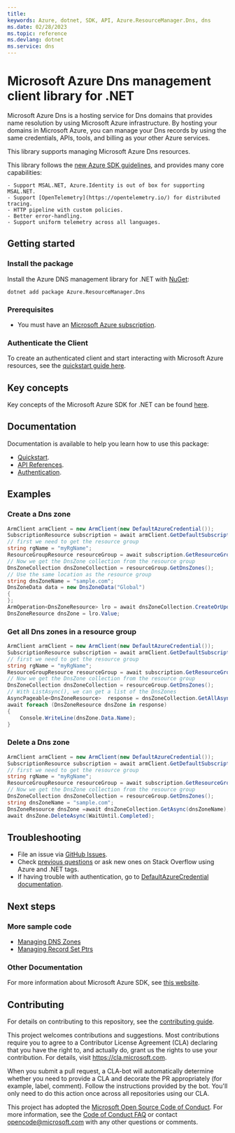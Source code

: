 ```yaml
---
title: 
keywords: Azure, dotnet, SDK, API, Azure.ResourceManager.Dns, dns
ms.date: 02/28/2023
ms.topic: reference
ms.devlang: dotnet
ms.service: dns
---
```

# Microsoft Azure Dns management client library for .NET

Microsoft Azure Dns is a hosting service for Dns domains that provides name resolution by using Microsoft Azure infrastructure. By hosting your domains in Microsoft Azure, you can manage your Dns records by using the same credentials, APIs, tools, and billing as your other Azure services.

This library supports managing Microsoft Azure Dns resources.

This library follows the [new Azure SDK guidelines](https://azure.github.io/azure-sdk/general_introduction.html), and provides many core capabilities:

    - Support MSAL.NET, Azure.Identity is out of box for supporting MSAL.NET.
    - Support [OpenTelemetry](https://opentelemetry.io/) for distributed tracing.
    - HTTP pipeline with custom policies.
    - Better error-handling.
    - Support uniform telemetry across all languages.

## Getting started 

### Install the package

Install the Azure DNS management library for .NET with [NuGet](https://www.nuget.org/):

```dotnetcli
dotnet add package Azure.ResourceManager.Dns
```

### Prerequisites

* You must have an [Microsoft Azure subscription](https://azure.microsoft.com/free/dotnet/).

### Authenticate the Client

To create an authenticated client and start interacting with Microsoft Azure resources, see the [quickstart guide here](https://github.com/Azure/azure-sdk-for-net/blob/Azure.ResourceManager.Dns_1.0.1/doc/dev/mgmt_quickstart.md).

## Key concepts

Key concepts of the Microsoft Azure SDK for .NET can be found [here](https://azure.github.io/azure-sdk/dotnet_introduction.html).

## Documentation

Documentation is available to help you learn how to use this package:

- [Quickstart](https://github.com/Azure/azure-sdk-for-net/blob/Azure.ResourceManager.Dns_1.0.1/doc/dev/mgmt_quickstart.md).
- [API References](/dotnet/api/?view=azure-dotnet).
- [Authentication](https://github.com/Azure/azure-sdk-for-net/blob/Azure.ResourceManager.Dns_1.0.1/sdk/identity/Azure.Identity/README.md).

## Examples

### Create a Dns zone

```C# Snippet:Managing_DnsZones_CreateADnsZones
ArmClient armClient = new ArmClient(new DefaultAzureCredential());
SubscriptionResource subscription = await armClient.GetDefaultSubscriptionAsync();
// first we need to get the resource group
string rgName = "myRgName";
ResourceGroupResource resourceGroup = await subscription.GetResourceGroups().GetAsync(rgName);
// Now we get the DnsZone collection from the resource group
DnsZoneCollection dnsZoneCollection = resourceGroup.GetDnsZones();
// Use the same location as the resource group
string dnsZoneName = "sample.com";
DnsZoneData data = new DnsZoneData("Global")
{
};
ArmOperation<DnsZoneResource> lro = await dnsZoneCollection.CreateOrUpdateAsync(WaitUntil.Completed, dnsZoneName, data);
DnsZoneResource dnsZone = lro.Value;
```

### Get all Dns zones in a resource group

```C# Snippet:Managing_DnsZones_ListAllDnsZones
ArmClient armClient = new ArmClient(new DefaultAzureCredential());
SubscriptionResource subscription = await armClient.GetDefaultSubscriptionAsync();
// first we need to get the resource group
string rgName = "myRgName";
ResourceGroupResource resourceGroup = await subscription.GetResourceGroups().GetAsync(rgName);
// Now we get the DnsZone collection from the resource group
DnsZoneCollection dnsZoneCollection = resourceGroup.GetDnsZones();
// With ListAsync(), we can get a list of the DnsZones
AsyncPageable<DnsZoneResource>  response = dnsZoneCollection.GetAllAsync();
await foreach (DnsZoneResource dnsZone in response)
{
    Console.WriteLine(dnsZone.Data.Name);
}
```

### Delete a Dns zone

```C# Snippet:Managing_DnsZones_DeleteDnsZone
ArmClient armClient = new ArmClient(new DefaultAzureCredential());
SubscriptionResource subscription = await armClient.GetDefaultSubscriptionAsync();
// first we need to get the resource group
string rgName = "myRgName";
ResourceGroupResource resourceGroup = await subscription.GetResourceGroups().GetAsync(rgName);
// Now we get the DnsZone collection from the resource group
DnsZoneCollection dnsZoneCollection = resourceGroup.GetDnsZones();
string dnsZoneName = "sample.com";
DnsZoneResource dnsZone =await dnsZoneCollection.GetAsync(dnsZoneName);
await dnsZone.DeleteAsync(WaitUntil.Completed);
```

## Troubleshooting

-   File an issue via [GitHub Issues](https://github.com/Azure/azure-sdk-for-net/issues).
-   Check [previous questions](https://stackoverflow.com/questions/tagged/azure+.net) or ask new ones on Stack Overflow using Azure and .NET tags.
-   If having trouble with authentication, go to [DefaultAzureCredential documentation](/dotnet/api/azure.identity.defaultazurecredential?view=azure-dotnet).

## Next steps

### More sample code

- [Managing DNS Zones](https://github.com/dvbb/azure-sdk-for-net/blob/dvbb-mgmt-track2-dns-2/sdk/dns/Azure.ResourceManager.Dns/samples/Sample1_ManagingDNSZones.md)
- [Managing Record Set Ptrs](https://github.com/dvbb/azure-sdk-for-net/blob/dvbb-mgmt-track2-dns-2/sdk/dns/Azure.ResourceManager.Dns/samples/Sample2_ManagingRecordSetPtrs.md)

### Other Documentation

For more information about Microsoft Azure SDK, see [this website](https://azure.github.io/azure-sdk/).

## Contributing

For details on contributing to this repository, see the [contributing
guide][cg].

This project welcomes contributions and suggestions. Most contributions
require you to agree to a Contributor License Agreement (CLA) declaring
that you have the right to, and actually do, grant us the rights to use
your contribution. For details, visit <https://cla.microsoft.com>.

When you submit a pull request, a CLA-bot will automatically determine
whether you need to provide a CLA and decorate the PR appropriately
(for example, label, comment). Follow the instructions provided by the
bot. You'll only need to do this action once across all repositories
using our CLA.

This project has adopted the [Microsoft Open Source Code of Conduct][coc]. For
more information, see the [Code of Conduct FAQ][coc_faq] or contact
<opencode@microsoft.com> with any other questions or comments.

<!-- LINKS -->
[cg]: https://github.com/Azure/azure-sdk-for-net/blob/Azure.ResourceManager.Dns_1.0.1/sdk/resourcemanager/Azure.ResourceManager/docs/CONTRIBUTING.md
[coc]: https://opensource.microsoft.com/codeofconduct/
[coc_faq]: https://opensource.microsoft.com/codeofconduct/faq/

